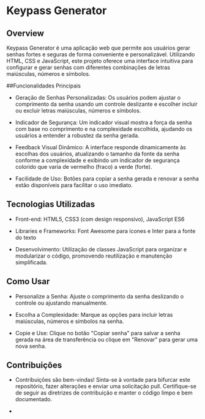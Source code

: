 # Keypass Generator

## Overview

Keypass Generator é uma aplicação web que permite aos usuários gerar senhas fortes e seguras de forma conveniente e personalizável. Utilizando HTML, CSS e JavaScript, este projeto oferece uma interface intuitiva para configurar e gerar senhas com diferentes combinações de letras maiúsculas, números e símbolos.

##Funcionalidades Principais

- Geração de Senhas Personalizadas: Os usuários podem ajustar o comprimento da senha usando um controle deslizante e escolher incluir ou excluir letras maiúsculas, números e símbolos.

- Indicador de Segurança: Um indicador visual mostra a força da senha com base no comprimento e na complexidade escolhida, ajudando os usuários a entender a robustez da senha gerada.

- Feedback Visual Dinâmico: A interface responde dinamicamente às escolhas dos usuários, atualizando o tamanho da fonte da senha conforme a complexidade e exibindo um indicador de segurança colorido que varia de vermelho (fraco) a verde (forte).

- Facilidade de Uso: Botões para copiar a senha gerada e renovar a senha estão disponíveis para facilitar o uso imediato.

## Tecnologias Utilizadas

- Front-end: HTML5, CSS3 (com design responsivo), JavaScript ES6
  
- Libraries e Frameworks: Font Awesome para ícones e Inter para a fonte do texto

- Desenvolvimento: Utilização de classes JavaScript para organizar e modularizar o código, promovendo reutilização e manutenção simplificada.

## Como Usar

- Personalize a Senha: Ajuste o comprimento da senha deslizando o controle ou ajustando manualmente.
  
- Escolha a Complexidade: Marque as opções para incluir letras maiúsculas, números e símbolos na senha.
  
- Copie e Use: Clique no botão "Copiar senha" para salvar a senha gerada na área de transferência ou clique em "Renovar" para gerar uma nova senha.

## Contribuições

- Contribuições são bem-vindas! Sinta-se à vontade para bifurcar este repositório, fazer alterações e enviar uma solicitação pull. Certifique-se de seguir as diretrizes de contribuição e manter o código limpo e bem documentado.

- 
